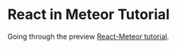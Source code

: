 React in Meteor Tutorial
========================

Going through the preview [React-Meteor tutorial](http://tutorial-viewer.meteor.com/tutorial/0/react).